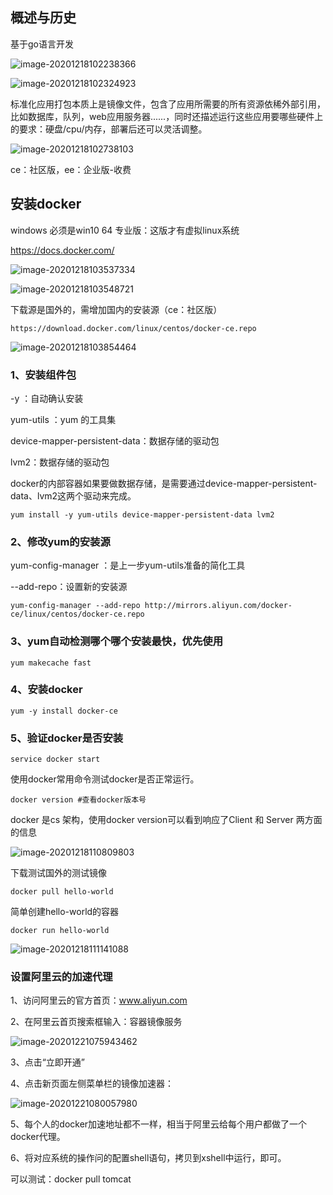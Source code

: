 ## 概述与历史

基于go语言开发

![image-20201218102238366](images/image-20201218102238366.png)

![image-20201218102324923](images/image-20201218102324923.png)

标准化应用打包本质上是镜像文件，包含了应用所需要的所有资源依稀外部引用，比如数据库，队列，web应用服务器......，同时还描述运行这些应用要哪些硬件上的要求：硬盘/cpu/内存，部署后还可以灵活调整。

![image-20201218102738103](images/image-20201218102738103.png)

ce：社区版，ee：企业版-收费

## 安装docker

windows 必须是win10 64 专业版：这版才有虚拟linux系统

https://docs.docker.com/

![image-20201218103537334](images/image-20201218103537334.png)

![image-20201218103548721](images/image-20201218103548721.png)

下载源是国外的，需增加国内的安装源（ce：社区版）

```
https://download.docker.com/linux/centos/docker-ce.repo
```

![image-20201218103854464](images/image-20201218103854464.png)

### 1、安装组件包

-y ：自动确认安装

yum-utils ：yum 的工具集

device-mapper-persistent-data：数据存储的驱动包

lvm2：数据存储的驱动包

docker的内部容器如果要做数据存储，是需要通过device-mapper-persistent-data、lvm2这两个驱动来完成。

 ```shell
yum install -y yum-utils device-mapper-persistent-data lvm2
 ```

### 2、修改yum的安装源

yum-config-manager ：是上一步yum-utils准备的简化工具

--add-repo：设置新的安装源

```shell
yum-config-manager --add-repo http://mirrors.aliyun.com/docker-ce/linux/centos/docker-ce.repo
```

### 3、yum自动检测哪个哪个安装最快，优先使用

```she
yum makecache fast
```

### 4、安装docker

```shell
yum -y install docker-ce
```

### 5、验证docker是否安装

```shell
service docker start
```

使用docker常用命令测试docker是否正常运行。

```
docker version #查看docker版本号
```

docker 是cs 架构，使用docker version可以看到响应了Client 和 Server 两方面的信息

![image-20201218110809803](images/image-20201218110809803.png)

下载测试国外的测试镜像

```shell
docker pull hello-world
```

简单创建hello-world的容器

```shell
docker run hello-world
```

![image-20201218111141088](images/image-20201218111141088.png)

### 设置阿里云的加速代理

1、访问阿里云的官方首页：www.aliyun.com

2、在阿里云首页搜索框输入：容器镜像服务

![image-20201221075943462](02-安装docker.assets/image-20201221075943462.png)

3、点击“立即开通”

4、点击新页面左侧菜单栏的镜像加速器：

![image-20201221080057980](02-安装docker.assets/image-20201221080057980.png)

5、每个人的docker加速地址都不一样，相当于阿里云给每个用户都做了一个docker代理。

6、将对应系统的操作问的配置shell语句，拷贝到xshell中运行，即可。

可以测试：docker pull tomcat